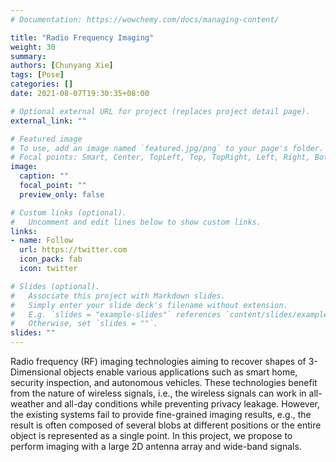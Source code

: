 ```yaml
---
# Documentation: https://wowchemy.com/docs/managing-content/

title: "Radio Frequency Imaging"
weight: 30
summary: 
authors: [Chunyang Xie]
tags: [Pose]
categories: []
date: 2021-08-07T19:30:35+08:00

# Optional external URL for project (replaces project detail page).
external_link: ""

# Featured image
# To use, add an image named `featured.jpg/png` to your page's folder.
# Focal points: Smart, Center, TopLeft, Top, TopRight, Left, Right, BottomLeft, Bottom, BottomRight.
image: 
  caption: ""
  focal_point: ""
  preview_only: false

# Custom links (optional).
#   Uncomment and edit lines below to show custom links.
links:
- name: Follow
  url: https://twitter.com
  icon_pack: fab
  icon: twitter

# Slides (optional).
#   Associate this project with Markdown slides.
#   Simply enter your slide deck's filename without extension.
#   E.g. `slides = "example-slides"` references `content/slides/example-slides.md`.
#   Otherwise, set `slides = ""`.
slides: ""
---
```


Radio frequency (RF) imaging technologies aiming to recover shapes of 3-Dimensional objects enable various applications such as smart home, security inspection, and autonomous vehicles. These technologies benefit from the nature of wireless signals, i.e., the wireless signals can work in all-weather and all-day conditions while preventing privacy leakage. However, the existing systems fail to provide fine-grained imaging results, e.g., the result is often composed of several blobs at different positions or the entire object is represented as a single point. In this project, we propose to perform imaging with a large 2D antenna array and wide-band signals. 
<!-- <br>
**Related dataset:**
<br>
[RadarEyes](https://github.com/ruixv/RadarEyes): RadarEyes is a mmWave Pointcloud Dataset. It consists of 1,000,000 frames of mmWave radar, LiDAR, and camera data from 300 indoor scenarios. -->
